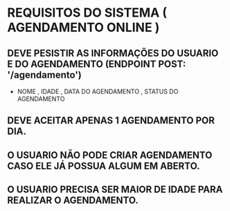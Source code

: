 # REQUISITOS DO SISTEMA ( AGENDAMENTO ONLINE )

## DEVE PESISTIR AS INFORMAÇÕES DO USUARIO E DO AGENDAMENTO (ENDPOINT POST: '/agendamento')
-   NOME , IDADE , DATA DO AGENDAMENTO , STATUS DO AGENDAMENTO
## DEVE ACEITAR APENAS 1 AGENDAMENTO POR DIA.
## O USUARIO NÃO PODE CRIAR AGENDAMENTO CASO ELE JÁ POSSUA ALGUM EM ABERTO.
## O USUARIO PRECISA SER MAIOR DE IDADE PARA REALIZAR O AGENDAMENTO.

